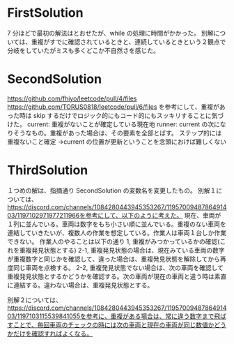 # FirstSolution

7 分ほどで最初の解法はとおせたが、while の処理に時間がかかった。
別解については、重複がすでに確認されているときと、連続しているときという２観点で分岐をしていたがミスも多くどこか不自然さを感じた。

# SecondSolution

https://github.com/fhiyo/leetcode/pull/4/files
https://github.com/TORUS0818/leetcode/pull/6/files
を参考にして、重複があった時は skip するだけでロジック的にもコード的にもスッキリすることに気づけた。
current: 重複がないことが確定している現在地
runner: current の次になりそうなもの。重複があった場合は、その要素を全部とばす。
ステップ的には重複ないこと確定 →current の位置が更新ということを念頭におけば難しくない

# ThirdSolution

１つめの解は、指摘通り SecondSolution の変数名を変更したもの。
別解１については、https://discord.com/channels/1084280443945353267/1195700948786491403/1197102971977211966を参考にして、以下のように考えた。
現在、車両が１列に並んでいる。車両は数字をもち小さい順に並んでいる。重複のない車両を連結していきたいが、複数人の作業を想定している。作業人は車両１台しか作業できない。
作業人のやることは以下の通り
1, 重複がみつかっているかの確認(これを重複発見状態とする)
2-1, 重複発見状態の場合は、現在みている車両の数字が重複数字と同じかを確認して、違った場合は、重複発見状態を解除してから再度同じ車両を点検する。
2-2, 重複発見状態でない場合は、次の車両を確認して重複発見状態とするかどうかを確認する。次の車両が現在の車両と違う時は素直に連結する。違わない場合は、重複発見状態とする。

別解２については、https://discord.com/channels/1084280443945353267/1195700948786491403/1197103115539841055を参考に、重複がある場合は、常に違う数字まで飛ばすことで、毎回車両のチェックの時には次の車両と現在の車両が同じ数値かどうかだけを確認すればよくなる。
